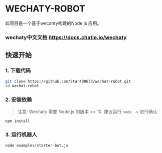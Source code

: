 # WECHATY-ROBOT

此项目是一个基于wecahty构建的Node.js 应用。

### wechaty中文文档 <https://docs.chatie.io/wechaty>

## 快速开始

### 1. 下载代码
```sh
git clone https://github.com/Star400633/wechat-robot.git
cd wechat-robot
```

### 2. 安装依赖
> 注意: Wechaty 需要 Node.js 的版本 >= 10, 建议运行 `node -v` 进行确认

```sh
npm install
```

### 3. 运行机器人
```sh
node examples/starter-bot.js
```

